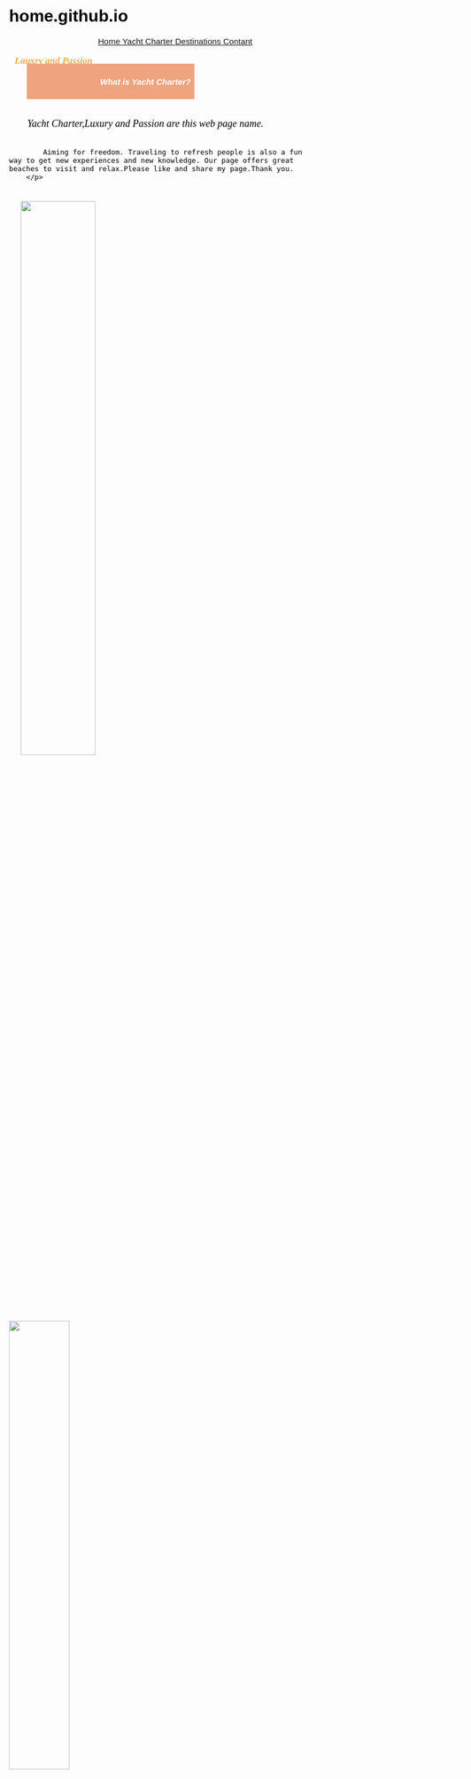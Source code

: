 # home.github.io
<!DOCTYPE html>
<html>
<meta charset="utf-8">
<link rel="stylesheet" type="text/css" href="https://cdn.jsdelivr.net/npm/bootstrap@5.1.0/dist/css/bootstrap.min.css">

<head>
	<style type="text/css">
		
		.topnav {
  overflow: hidden;
  background-color: #333;box-sizing: border-box;
 
}

.topnav a {
float: left;
  color: #f2f2f2;
  text-align: center;
  padding: 12px 16px;margin: 12px;
  text-decoration: none;
  font-size: 17px;
}

.topnav a:hover {
  background-color: #ddd;
  color: black;
}

.topnav a.active {
  background-color: #04AA6D;
  color: white;
}
	body {
  margin: 0;color: black; height: 100%;
  font-family: Arial, Helvetica, sans-serif;font-size: 18px; }
  .img-fluid{
  	width: 100%;height: 454px;
  }
.c {
  position: relative;
  font-family: Arial;
}

.text-block {
  position: absolute;
  bottom: 45px;
  right: 20px;
  background-color: rgb(0,0,0,0.5);
  color: white;
  padding-left: 20px;
  padding-right: 20px;
}
.t{
  border: 1px solid white;background-color: #3895D3;
  width: 477px;font-size: 20px;font-family: sans-serif;
  font-style: italic;height: 45px;padding:4px;color:  white;margin: 34px;font-size: 23px

}.b{
  background-color: white;border :1px solid white;width: 511px;color:  #3895D3;font-style: italic;height:433px;margin: 32px;font-size:21px;padding: 12px ;font-family: cursive;font-weight: bold;
}.p{
  color: black;font-family: serif;font-size: 20px
}.bb{
  background-color: #EEA47FFF
}.co{
  float: left;margin-left: auto;
  margin-right: auto;
margin: 34px;
 }


.ro::after {
  content: "";
  clear: both;
  display:table;}
 .mySlides {display: none;}

.slideshow-container {
  max-width: 1000px;
  position: relative;
  margin: auto;
}



.active {
  background-color: #717171;
}

.fade {
  -webkit-animation-name: fade;
  -webkit-animation-duration: 1.5s;
  animation-name: fade;
  animation-duration: 1.5s;
}

@-webkit-keyframes fade {
  from {opacity: .4} 
  to {opacity: 1}
}

@keyframes fade {
  from {opacity: .4} 
  to {opacity: 1}
}
.l{
  padding: 12px
}


	</style>
	
</head>
<body>
	<div class="topnav">
<h2 style="float: left;padding: 10px;color: white;font-style: italic;font-family: cursive;font-style: italic;font-size: 17px;color: #F2AA4CFF">Lauxry and Passion</h2>
		<a href="#">Home </a> 
		<a href="ya.html">Yacht Charter </a> 
		<a href="d.html">Desnitations</a> 
		<a href="co.html">Contant</a>
	</div>
	<div class="c">
 	<img src="8.jpg" class="img-fluid" alt="img"id="myimg">
 	<div class="text-block">
 		<a href="#" id="nex"><img src="1.png" width="57px"  ></a>
    <h4 style="font-family: cursive;font-size: 25px">Only good things from Luxury and Passinon</h4>
    <p style="font-family: cursive;">Call us Now to book a vacation of a life time<br>
09-3548593859
    </p>
  </div>
</div>
<div class="ro">
  <div class="co">
<div class="t">
  Destinations</div>
  <div class="b">

Relax is Good things.
<p class="p">
Covid 19 infection causes a lot of stress and people forget to rest due to work stress. People really need to love and relax. Our page offers great places to relax and unwind.


</p>
<div class="slideshow-container">

<div class="mySlides fade">

  <img src="g.jpg" style="width:93%">

</div>

<div class="mySlides fade">

  <img src="f.jpg" style="width:93%">

</div>

<div class="mySlides fade">
  
  <img src="e.jpg" style="width:93%">

</div>

</div>
<br>

<div style="text-align:center">
  <span class="dot"></span> 
  <span class="dot"></span> 
  <span class="dot"></span> 
</div>


</div></div>


<div class="co">
<div class="t bb" >
  Destinations</div>
  <div class="b">

Relax is Good things.
<p class="p">
Covid 19 infection causes a lot of stress and people forget to rest due to work stress. People really need to love and relax. Our page offers great places to relax and unwind.</p>
<img src="a.jpg" width="226px"  height="140px" class="l">
<img src="b.jpg" width="225px"  height="140px" class="l">
<img src="c.jpg" width="230px" height="140px" class="l">
<img src="d.jpg" width="225px" height="140px" class="l">
</div></div></div>
<script type="text/javascript">
	var img=['8.jpg','a.jpg','c.jpg'];
		var currentimg=0;
		document.getElementById('nex').onclick=nextp;
		function nextp(){
			currentimg++;
			if(currentimg>img.length-1){
				currentimg=0;
			}
			document.getElementById('myimg').src=img[currentimg];
		}

var slideIndex = 0;
showSlides();

function showSlides() {
  var i;
  var slides = document.getElementsByClassName("mySlides");
  var dots = document.getElementsByClassName("dot");
  for (i = 0; i < slides.length; i++) {
    slides[i].style.display = "none";  
  }
  slideIndex++;
  if (slideIndex > slides.length) {slideIndex = 1}    
  for (i = 0; i < dots.length; i++) {
    dots[i].className = dots[i].className.replace(" active", "");
  }
  slides[slideIndex-1].style.display = "block";  
  dots[slideIndex-1].className += " active";
  setTimeout(showSlides, 1000); // Change image every 2 seconds
}
			      <!DOCTYPE html>
<html>
<head>
	<meta charset="utf-8">
<link rel="stylesheet" type="text/css" href="https://cdn.jsdelivr.net/npm/bootstrap@5.1.0/dist/css/bootstrap.min.css">
<style type="text/css">
		
		.topnav {
  overflow: hidden;
  background-color: #333;box-sizing: border-box;
 
}

.topnav a {
float: left;
  color: #f2f2f2;
  text-align: center;
  padding: 12px 16px;margin: 12px;
  text-decoration: none;
  font-size: 17px;
}

.topnav a:hover {
  background-color: #ddd;
  color: black;
}

.topnav a.active {
  background-color: #04AA6D;
  color: white;
}
	body {
  margin: 0;color: black; height: 100%;
  font-family: Arial, Helvetica, sans-serif;font-size: 15px; }
  .uj{
  	text-align: center;padding: 3px;background-color:  #EEA47FFF;font-family: sans-serif;font-style: italic;width: 297px;margin:31px;border:1px solid white;color: white
  }
  .li{
  	color: black;font-size: 18px;font-family: serif;
  	text-align: justify;margin: 32px;text-align: justify;border:1px solid white;width: 788px
  }
  * {
  box-sizing: border-box;
}

.column {
  float: left;
 
  padding: 5px;
}

/* Clearfix (clear floats) */


/* Clearfix (clear floats) */
.row::after {
  content: "";
  clear: both;
  display: table;
}
  .av{
  	margin: 21px;box-sizing: border-box;
  }p{
  	margin: 17px;font-style: italic;
  }
 
  </style>
</head>
<body>
<div class="topnav">
<h2 style="float: left;padding: 10px;color: white;font-style: italic;font-family: cursive;font-style: italic;font-size: 17px;color: #F2AA4CFF">Lauxry and Passion</h2>
		<a href="h3.html">Home </a> 
		<a href="#">Yacht Charter </a> 
		<a href="d.html">Destinations </a>
		<a href="co.html">Contant</a>
	</div>
	<div class="uj">
		<h4>What is Yacht Charter?</h4></div>
			<p class="li">
		Yacht Charter,Luxury and Passion are this web page name.
	
			Aiming for freedom. Traveling to refresh people is also a fun way to get new experiences and new knowledge. Our page offers great beaches to visit and relax.Please like and share my page.Thank you.
		</p>
		
	
<img src="1.jpg" width="50%" class="av">
<img src="2.jpg" width="45%" >
<img src="3.jpg" width="50%" class="av">
<img src="7.jpg" width="45%" >
<p>&copy;copyright by yachartcharter 2023</p>

</body>
</html>
</script>
</body>
</html>
